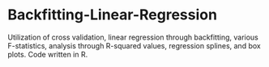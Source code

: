 # Backfitting-Linear-Regression
Utilization of cross validation, linear regression through backfitting, various F-statistics, analysis through R-squared values, regression splines, and box plots.
Code written in R.

